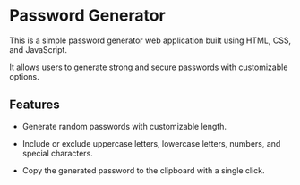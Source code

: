 # Password Generator

This is a simple password generator web application built using HTML, CSS, and JavaScript. 

It allows users to generate strong and secure passwords with customizable options.

## Features

* Generate random passwords with customizable length.

* Include or exclude uppercase letters, lowercase letters, numbers, and special characters.

* Copy the generated password to the clipboard with a single click.
